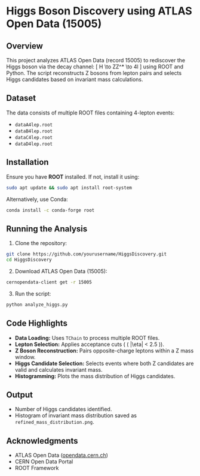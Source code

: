 # Higgs Boson Discovery using ATLAS Open Data (15005)

## Overview
This project analyzes ATLAS Open Data (record 15005) to rediscover the Higgs boson via the decay channel:
\[
H \to ZZ^* \to 4l
\]
using ROOT and Python. The script reconstructs Z bosons from lepton pairs and selects Higgs candidates based on invariant mass calculations.

## Dataset
The data consists of multiple ROOT files containing 4-lepton events:
- `dataA4lep.root`
- `dataB4lep.root`
- `dataC4lep.root`
- `dataD4lep.root`

## Installation
Ensure you have **ROOT** installed. If not, install it using:
```bash
sudo apt update && sudo apt install root-system
```
Alternatively, use Conda:
```bash
conda install -c conda-forge root
```

## Running the Analysis
1. Clone the repository:
```bash
git clone https://github.com/yourusername/HiggsDiscovery.git
cd HiggsDiscovery
```
2. Download ATLAS Open Data (15005):
```bash
cernopendata-client get -r 15005
```
3. Run the script:
```bash
python analyze_higgs.py
```

## Code Highlights
- **Data Loading:** Uses `TChain` to process multiple ROOT files.
- **Lepton Selection:** Applies acceptance cuts (
\( |\eta| < 2.5 \)).
- **Z Boson Reconstruction:** Pairs opposite-charge leptons within a Z mass window.
- **Higgs Candidate Selection:** Selects events where both Z candidates are valid and calculates invariant mass.
- **Histogramming:** Plots the mass distribution of Higgs candidates.

## Output
- Number of Higgs candidates identified.
- Histogram of invariant mass distribution saved as `refined_mass_distribution.png`.


## Acknowledgments
- ATLAS Open Data ([opendata.cern.ch](https://opendata.cern.ch))
- CERN Open Data Portal
- ROOT Framework

